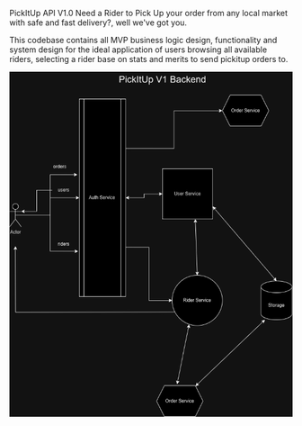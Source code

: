 PickItUp API V1.0
Need a Rider to Pick Up your order from any local market with safe and fast delivery?, well we've got you.

This codebase contains all MVP business logic design, functionality and system design for the ideal application of users browsing all available riders, selecting a rider base on stats and merits to send pickitup orders to.

![img](assets/pickitup.drawio.png)
